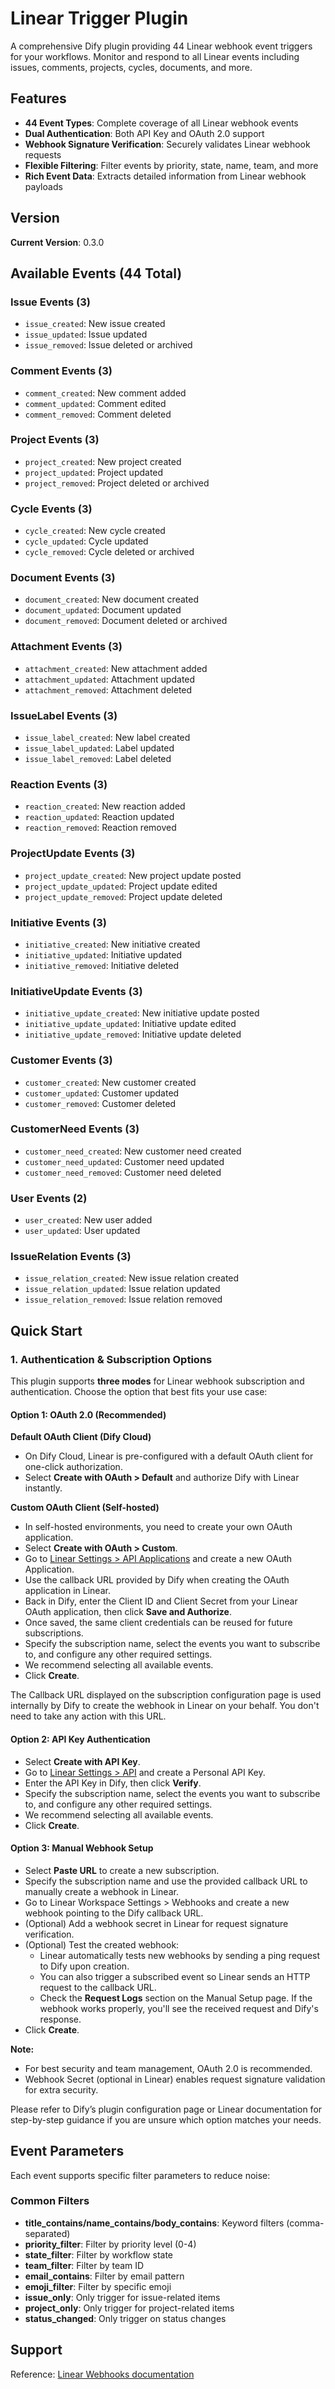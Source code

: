 # Linear Trigger Plugin

A comprehensive Dify plugin providing 44 Linear webhook event triggers for your workflows. Monitor and respond to all Linear events including issues, comments, projects, cycles, documents, and more.

## Features

- **44 Event Types**: Complete coverage of all Linear webhook events
- **Dual Authentication**: Both API Key and OAuth 2.0 support
- **Webhook Signature Verification**: Securely validates Linear webhook requests
- **Flexible Filtering**: Filter events by priority, state, name, team, and more
- **Rich Event Data**: Extracts detailed information from Linear webhook payloads

## Version

**Current Version**: 0.3.0

## Available Events (44 Total)

### Issue Events (3)
- `issue_created`: New issue created
- `issue_updated`: Issue updated
- `issue_removed`: Issue deleted or archived

### Comment Events (3)
- `comment_created`: New comment added
- `comment_updated`: Comment edited
- `comment_removed`: Comment deleted

### Project Events (3)
- `project_created`: New project created
- `project_updated`: Project updated
- `project_removed`: Project deleted or archived

### Cycle Events (3)
- `cycle_created`: New cycle created
- `cycle_updated`: Cycle updated
- `cycle_removed`: Cycle deleted or archived

### Document Events (3)
- `document_created`: New document created
- `document_updated`: Document updated
- `document_removed`: Document deleted or archived

### Attachment Events (3)
- `attachment_created`: New attachment added
- `attachment_updated`: Attachment updated
- `attachment_removed`: Attachment deleted

### IssueLabel Events (3)
- `issue_label_created`: New label created
- `issue_label_updated`: Label updated
- `issue_label_removed`: Label deleted

### Reaction Events (3)
- `reaction_created`: New reaction added
- `reaction_updated`: Reaction updated
- `reaction_removed`: Reaction removed

### ProjectUpdate Events (3)
- `project_update_created`: New project update posted
- `project_update_updated`: Project update edited
- `project_update_removed`: Project update deleted

### Initiative Events (3)
- `initiative_created`: New initiative created
- `initiative_updated`: Initiative updated
- `initiative_removed`: Initiative deleted

### InitiativeUpdate Events (3)
- `initiative_update_created`: New initiative update posted
- `initiative_update_updated`: Initiative update edited
- `initiative_update_removed`: Initiative update deleted

### Customer Events (3)
- `customer_created`: New customer created
- `customer_updated`: Customer updated
- `customer_removed`: Customer deleted

### CustomerNeed Events (3)
- `customer_need_created`: New customer need created
- `customer_need_updated`: Customer need updated
- `customer_need_removed`: Customer need deleted

### User Events (2)
- `user_created`: New user added
- `user_updated`: User updated

### IssueRelation Events (3)
- `issue_relation_created`: New issue relation created
- `issue_relation_updated`: Issue relation updated
- `issue_relation_removed`: Issue relation removed

## Quick Start
### 1. Authentication & Subscription Options

This plugin supports **three modes** for Linear webhook subscription and authentication. Choose the option that best fits your use case:

#### Option 1: OAuth 2.0 (Recommended)

**Default OAuth Client (Dify Cloud)**
- On Dify Cloud, Linear is pre-configured with a default OAuth client for one-click authorization.
- Select **Create with OAuth > Default** and authorize Dify with Linear instantly.

**Custom OAuth Client (Self-hosted)**
- In self-hosted environments, you need to create your own OAuth application.
- Select **Create with OAuth > Custom**.
- Go to [Linear Settings > API Applications](https://linear.app/settings/api/applications) and create a new OAuth Application.
- Use the callback URL provided by Dify when creating the OAuth application in Linear.
- Back in Dify, enter the Client ID and Client Secret from your Linear OAuth application, then click **Save and Authorize**.
- Once saved, the same client credentials can be reused for future subscriptions.
- Specify the subscription name, select the events you want to subscribe to, and configure any other required settings.
- We recommend selecting all available events.
- Click **Create**.

The Callback URL displayed on the subscription configuration page is used internally by Dify to create the webhook in Linear on your behalf. You don't need to take any action with this URL.

#### Option 2: API Key Authentication

- Select **Create with API Key**.
- Go to [Linear Settings > API](https://linear.app/settings/api) and create a Personal API Key.
- Enter the API Key in Dify, then click **Verify**.
- Specify the subscription name, select the events you want to subscribe to, and configure any other required settings.
- We recommend selecting all available events.
- Click **Create**.

#### Option 3: Manual Webhook Setup

- Select **Paste URL** to create a new subscription.
- Specify the subscription name and use the provided callback URL to manually create a webhook in Linear.
- Go to Linear Workspace Settings > Webhooks and create a new webhook pointing to the Dify callback URL.
- (Optional) Add a webhook secret in Linear for request signature verification.
- (Optional) Test the created webhook:
  - Linear automatically tests new webhooks by sending a ping request to Dify upon creation.
  - You can also trigger a subscribed event so Linear sends an HTTP request to the callback URL.
  - Check the **Request Logs** section on the Manual Setup page. If the webhook works properly, you'll see the received request and Dify's response.
- Click **Create**.

**Note:**  
- For best security and team management, OAuth 2.0 is recommended.
- Webhook Secret (optional in Linear) enables request signature validation for extra security.

Please refer to Dify’s plugin configuration page or Linear documentation for step-by-step guidance if you are unsure which option matches your needs.

## Event Parameters

Each event supports specific filter parameters to reduce noise:

### Common Filters

- **title_contains/name_contains/body_contains**: Keyword filters (comma-separated)
- **priority_filter**: Filter by priority level (0-4)
- **state_filter**: Filter by workflow state
- **team_filter**: Filter by team ID
- **email_contains**: Filter by email pattern
- **emoji_filter**: Filter by specific emoji
- **issue_only**: Only trigger for issue-related items
- **project_only**: Only trigger for project-related items
- **status_changed**: Only trigger on status changes



## Support

Reference: [Linear Webhooks documentation](https://linear.app/developers/webhooks)

